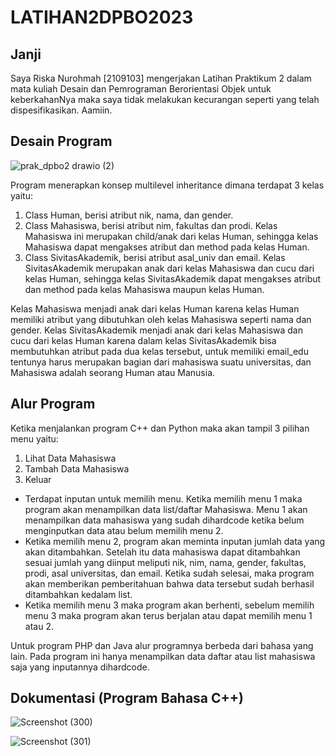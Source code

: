 # LATIHAN2DPBO2023
## Janji
Saya Riska Nurohmah [2109103] mengerjakan Latihan Praktikum 2 dalam mata kuliah Desain dan Pemrograman Berorientasi Objek untuk keberkahanNya maka saya tidak melakukan kecurangan seperti yang telah dispesifikasikan. Aamiin.

## Desain Program


![prak_dpbo2 drawio (2)](https://user-images.githubusercontent.com/119839421/220388337-928ca90b-67f7-4448-9708-70922df52188.png)

Program menerapkan konsep multilevel inheritance dimana terdapat 3 kelas yaitu:
1. Class Human, berisi atribut nik, nama, dan gender.
2. Class Mahasiswa, berisi atribut nim, fakultas dan prodi. Kelas Mahasiswa ini merupakan child/anak dari kelas Human, sehingga kelas Mahasiswa dapat mengakses atribut dan method pada kelas Human.
3. Class SivitasAkademik, berisi atribut asal_univ dan email. Kelas SivitasAkademik merupakan anak dari kelas Mahasiswa dan cucu dari kelas Human, sehingga kelas SivitasAkademik dapat mengakses atribut dan method pada kelas Mahasiswa maupun kelas Human.

Kelas Mahasiswa menjadi anak dari kelas Human karena kelas Human memiliki atribut yang dibutuhkan oleh kelas Mahasiswa seperti nama dan gender. Kelas SivitasAkademik menjadi anak dari kelas Mahasiswa dan cucu dari kelas Human karena dalam kelas SivitasAkademik bisa membutuhkan atribut pada dua kelas tersebut, untuk memiliki email_edu tentunya harus merupakan bagian dari mahasiswa suatu universitas, dan Mahasiswa adalah seorang Human atau Manusia.

## Alur Program
Ketika menjalankan program C++ dan Python maka akan tampil 3 pilihan menu yaitu:

1. Lihat Data Mahasiswa
2. Tambah Data Mahasiswa
3. Keluar

- Terdapat inputan untuk memilih menu. Ketika memilih menu 1 maka program akan menampilkan data list/daftar Mahasiswa. Menu 1 akan menampilkan data mahasiswa yang sudah dihardcode ketika belum menginputkan data atau belum memilih menu 2.
- Ketika memilih menu 2, program akan meminta inputan jumlah data yang akan ditambahkan. Setelah itu data mahasiswa dapat ditambahkan sesuai jumlah yang diinput meliputi nik, nim, nama, gender, fakultas, prodi, asal universitas, dan email. Ketika sudah selesai, maka program akan memberikan pemberitahuan bahwa data tersebut sudah berhasil ditambahkan kedalam list.
- Ketika memilih menu 3 maka program akan berhenti, sebelum memilih menu 3 maka program akan terus berjalan atau dapat memilih menu 1 atau 2.

Untuk program PHP dan Java alur programnya berbeda dari bahasa yang lain. Pada program ini hanya menampilkan data daftar atau list mahasiswa saja yang inputannya dihardcode.

## Dokumentasi (Program Bahasa C++)
![Screenshot (300)](https://user-images.githubusercontent.com/119839421/220386227-7feb0dae-cdee-4bab-b2b9-8f601df3b414.png)

![Screenshot (301)](https://user-images.githubusercontent.com/119839421/220386241-e65a00a5-2a28-440c-9a56-e2f488aad290.png)

